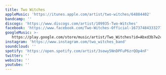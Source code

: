 ```yaml
---
title: Two Witches
appleMusic: 'https://itunes.apple.com/artist/two-witches/64884402'
bandcamp: ''
discogs: 'https://www.discogs.com/artist/109935-Two-Witches'
facebook: 'https://www.facebook.com/Two-Witches-Official-167374843332778'
googleMusic: >-
   https://play.google.com/store/music/artist/Two_Witches?id=Abxd3b7w2cx66fgjirxuyrfydee
instagram: 'https://www.instagram.com/two_witches_band'
soundcloud: ''
spotify: 'https://open.spotify.com/artist/3sowy5NnDPFuP6zrQOp4nF'
twitter: ''
website: ''
youtube: ''
---
```

